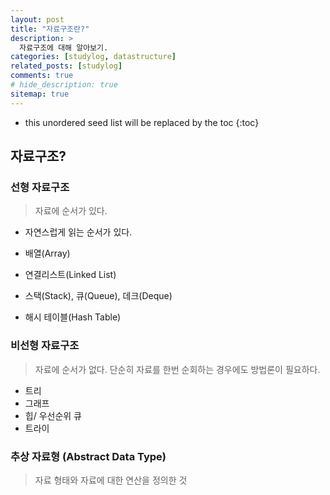 ```yaml
---
layout: post
title: "자료구조란?"
description: >
  자료구조에 대해 알아보기.
categories: [studylog, datastructure]
related_posts: [studylog]
comments: true
# hide_description: true
sitemap: true
---
```


* this unordered seed list will be replaced by the toc
{:toc}

## 자료구조?
>  

### 선형 자료구조
> 자료에 순서가 있다.
- 자연스럽게 읽는 순서가 있다.

- 배열(Array)
- 연결리스트(Linked List)
- 스택(Stack), 큐(Queue), 데크(Deque)
- 해시 테이블(Hash Table)

### 비선형 자료구조 
> 자료에 순서가 없다.
단순히 자료를 한번 순회하는 경우에도 방법론이 필요하다.

- 트리
- 그래프
- 힙/ 우선순위 큐
- 트라이 

### 추상 자료형 (Abstract Data Type)
> 자료 형태와 자료에 대한 연산을 정의한 것

